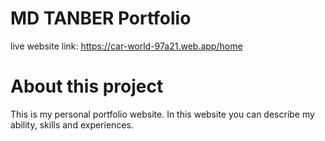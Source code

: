 # MD TANBER Portfolio
live website link: https://car-world-97a21.web.app/home

# About this project
This is my personal portfolio website. In this website you can describe my ability, skills and experiences. 